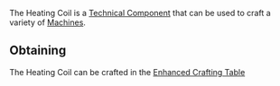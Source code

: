 The Heating Coil is a [Technical Component](https://github.com/Slimefun/Slimefun4/wiki/Technical-Components) that can be used to craft a variety of [Machines](https://github.com/Slimefun/Slimefun4/wiki/Electric-Machines).

## Obtaining
The Heating Coil can be crafted in the [Enhanced Crafting Table](https://github.com/Slimefun/Slimefun4/wiki/Enhanced-Crafting-Table)
